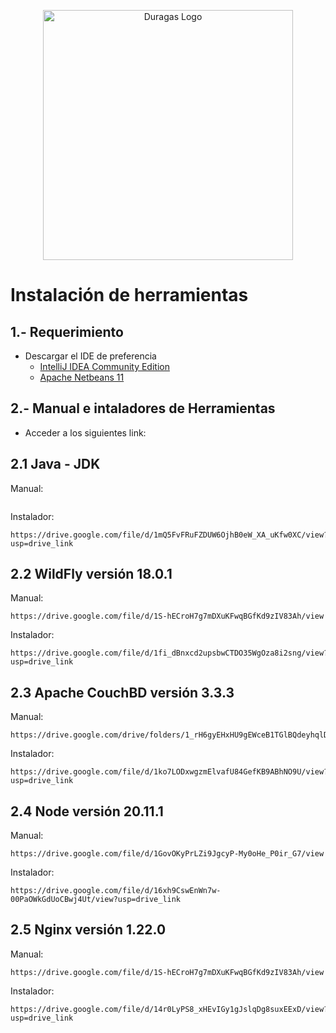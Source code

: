 <p align="center"><a href="#" target="_blank"><img src="https://duragaspromo.com/img/logo.png" width="400" alt="Duragas Logo"></a></p>

# Instalación de herramientas

## 1.- Requerimiento
 - Descargar el IDE de preferencia 
    * [IntelliJ IDEA Community Edition](https://www.jetbrains.com/idea/download/?section=windows)
    * [Apache Netbeans 11](https://netbeans.apache.org/front/main/download/nb113/nb113/)

## 2.- Manual e intaladores de Herramientas
- Acceder a los siguientes link:

## 2.1 Java - JDK

Manual: 
``` 
```
Instalador: 
``` 
https://drive.google.com/file/d/1mQ5FvFRuFZDUW6OjhB0eW_XA_uKfw0XC/view?usp=drive_link
```
## 2.2 WildFly versión 18.0.1 
Manual: 
``` 
https://drive.google.com/file/d/1S-hECroH7g7mDXuKFwqBGfKd9zIV83Ah/view
```
Instalador: 
``` 
https://drive.google.com/file/d/1fi_dBnxcd2upsbwCTDO35WgOza8i2sng/view?usp=drive_link
```

## 2.3 Apache CouchBD versión 3.3.3

Manual: 
``` 
https://drive.google.com/drive/folders/1_rH6gyEHxHU9gEWceB1TGlBQdeyhqlD0
```
Instalador: 
``` 
https://drive.google.com/file/d/1ko7LODxwgzmElvafU84GefKB9ABhNO9U/view?usp=drive_link
```
## 2.4 Node versión 20.11.1
Manual: 
``` 
https://drive.google.com/file/d/1GovOKyPrLZi9JgcyP-My0oHe_P0ir_G7/view
```
Instalador: 
``` 
https://drive.google.com/file/d/16xh9CswEnWn7w-00PaOWkGdUoCBwj4Ut/view?usp=drive_link
```

## 2.5 Nginx versión 1.22.0

Manual: 
``` 
https://drive.google.com/file/d/1S-hECroH7g7mDXuKFwqBGfKd9zIV83Ah/view
```
Instalador: 
``` 
https://drive.google.com/file/d/14r0LyPS8_xHEvIGy1gJslqDg8suxEExD/view?usp=drive_link
```

